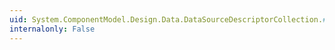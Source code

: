 ```yaml
---
uid: System.ComponentModel.Design.Data.DataSourceDescriptorCollection.#ctor
internalonly: False
---
```

